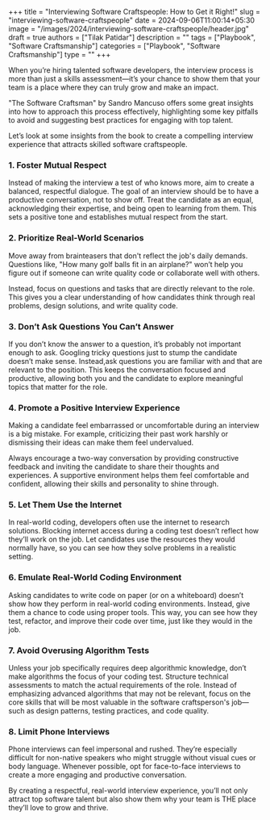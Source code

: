 +++
title = "Interviewing Software Craftspeople: How to Get it Right!"
slug = "interviewing-software-craftspeople"
date = 2024-09-06T11:00:14+05:30
image = "/images/2024/interviewing-software-craftspeople/header.jpg"
draft = true
authors = ["Tilak Patidar"]
description = ""
tags = ["Playbook", "Software Craftsmanship"]
categories = ["Playbook", "Software Craftsmanship"]
type = ""
+++

When you’re hiring talented software developers, the interview process is more than just a skills assessment—it’s your chance to show them that your team is a place where they can truly grow and make an impact.

"The Software Craftsman" by Sandro Mancuso offers some great insights into how to approach this process effectively, highlighting some key pitfalls to avoid and suggesting best practices for engaging with top talent.

Let’s look at some insights from the book to create a compelling interview experience that attracts skilled software craftspeople.

### 1. Foster Mutual Respect

Instead of making the interview a test of who knows more, aim to create a balanced, respectful dialogue. The goal of an interview should be to have a productive conversation, not to show off. Treat the candidate as an equal, acknowledging their expertise, and being open to learning from them. This sets a positive tone and establishes mutual respect from the start.

### 2. Prioritize Real-World Scenarios

Move away from brainteasers that don't reflect the job's daily demands. Questions like, "How many golf balls fit in an airplane?" won’t help you figure out if someone can write quality code or collaborate well with others. 

Instead, focus on questions and tasks that are directly relevant to the role. This gives you a clear understanding of how candidates think through real problems, design solutions, and write quality code.

### 3. Don’t Ask Questions You Can’t Answer

If you don’t know the answer to a question, it’s probably not important enough to ask. Googling tricky questions just to stump the candidate doesn’t make sense. Instead,ask questions you are familiar with and that are relevant to the position. This keeps the conversation focused and productive, allowing both you and the candidate to explore meaningful topics that matter for the role.

### 4. Promote a Positive Interview Experience

Making a candidate feel embarrassed or uncomfortable during an interview is a big mistake. For example, criticizing their past work harshly or dismissing their ideas can make them feel undervalued.

Always encourage a two-way conversation by providing constructive feedback and inviting the candidate to share their thoughts and experiences. A supportive environment helps them feel comfortable and confident, allowing their skills and personality to shine through.

### 5. Let Them Use the Internet

In real-world coding, developers often use the internet to research solutions. Blocking internet access during a coding test doesn’t reflect how they’ll work on the job. Let candidates use the resources they would normally have, so you can see how they solve problems in a realistic setting.

### 6. Emulate Real-World Coding Environment

Asking candidates to write code on paper (or on a whiteboard) doesn’t show how they perform in real-world coding environments. Instead, give them a chance to code using proper tools. This way, you can see how they test, refactor, and improve their code over time, just like they would in the job.

### 7. Avoid Overusing Algorithm Tests

Unless your job specifically requires deep algorithmic knowledge, don’t make algorithms the focus of your coding test. Structure technical assessments to match the actual requirements of the role. Instead of emphasizing advanced algorithms that may not be relevant, focus on the core skills that will be most valuable in the software craftsperson's job—such as design patterns, testing practices, and code quality.

### 8. Limit Phone Interviews

Phone interviews can feel impersonal and rushed. They’re especially difficult for non-native speakers who might struggle without visual cues or body language. Whenever possible, opt for face-to-face interviews to create a more engaging and productive conversation.


By creating a respectful, real-world interview experience, you’ll not only attract top software talent but also show them why your team is THE place they’ll love to grow and thrive.
